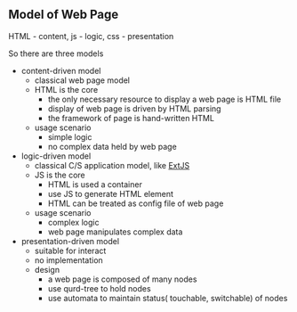 ## Model of Web Page

HTML \- content, js \- logic, css \- presentation

So there are three models

- content-driven model
	- classical web page model
	- HTML is the core
		- the only necessary resource to display a web page is HTML file
		- display of web page is driven by HTML parsing
		- the framework of page is hand-written HTML
	- usage scenario
		- simple logic
		- no complex data held by web page
- logic-driven model
	- classical C/S application model, like [ExtJS](http://www.sencha.com/products/extjs/)
	- JS is the core
		- HTML is used a container
		- use JS to generate HTML element
		- HTML can be treated as config file of web page
	- usage scenario
		- complex logic
		- web page manipulates complex data
- presentation-driven model
	- suitable for interact
	- no implementation
	- design
		- a web page is composed of many nodes
		- use qurd-tree to hold nodes 
		- use automata to maintain status( touchable, switchable) of nodes

